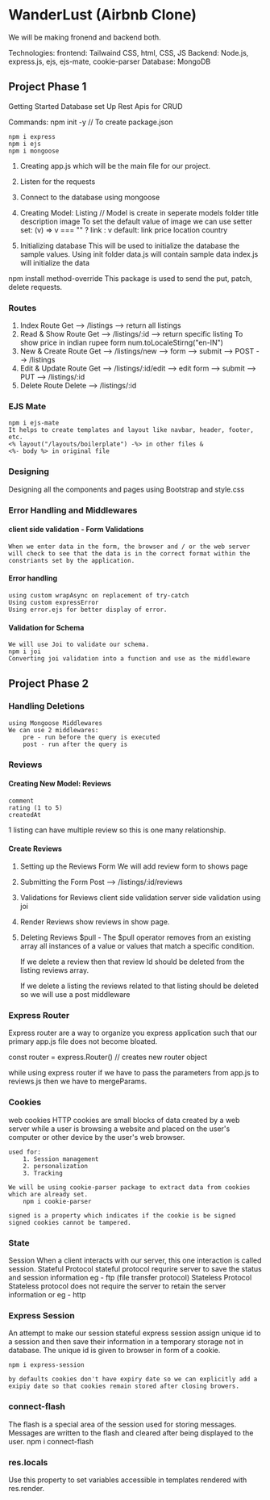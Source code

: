 # WanderLust (Airbnb Clone) 

We will be making fronend and backend both.

Technologies:
frontend: Tailwaind CSS, html, CSS, JS
Backend: Node.js, express.js, ejs, ejs-mate, cookie-parser
Database: MongoDB

## Project Phase 1

Getting Started
    Database set Up
    Rest Apis for CRUD

Commands:
    npm init -y
    // To create package.json

    npm i express
    npm i ejs
    npm i mongoose

1. Creating app.js which will be the main file for our project.
2. Listen for the requests
3. Connect to the database using mongoose
4. Creating Model: Listing
    // Model is create in seperate models folder
    title
    description
    image
        To set the default value of image we can use setter
        set: (v) => v === "" ? link : v
        default: link
    price
    location
    country

5. Initializing database
    This will be used to initialize the database the sample values.
    Using init folder 
        data.js will contain sample data
        index.js will initialize the data

npm install method-override
    This package is used to send the put, patch, delete requests.

### Routes
1. Index Route
    Get --> /listings   --> return all listings
2. Read & Show Route
    Get --> /listings/:id --> return specific listing
    To show price in indian rupee form
        num.toLocaleStirng("en-IN")
3. New & Create Route
    Get --> /listings/new --> form --> submit --> POST --> /listings
4. Edit & Update Route
    Get --> /listings/:id/edit --> edit form --> submit --> PUT --> /listings/:id
5. Delete Route
    Delete --> /listings/:id

### EJS Mate
    npm i ejs-mate
    It helps to create templates and layout like navbar, header, footer, etc.
    <% layout("/layouts/boilerplate") -%> in other files &
    <%- body %> in original file

### Designing
Designing all the components and pages using Bootstrap and style.css

### Error Handling and Middlewares

#### client side validation - Form Validations
    When we enter data in the form, the browser and / or the web server will check to see that the data is in the correct format within the constriants set by the application.

#### Error handling
    using custom wrapAsync on replacement of try-catch
    Using custom expressError
    Using error.ejs for better display of error.

#### Validation for Schema
    We will use Joi to validate our schema.
    npm i joi
    Converting joi validation into a function and use as the middleware

## Project Phase 2

### Handling Deletions
    using Mongoose Middlewares
    We can use 2 middlewares:
        pre - run before the query is executed
        post - run after the query is 

### Reviews
#### Creating New Model: Reviews
    comment
    rating (1 to 5)
    createdAt

1 listing can have multiple review so this is one many relationship.

#### Create Reviews
1. Setting up the Reviews Form
    We will add review form to shows page
2. Submitting the Form
    Post --> /listings/:id/reviews
3. Validations for Reviews
    client side validation
    server side validation using joi
4. Render Reviews
    show reviews in show page.
5. Deleting Reviews
    $pull - The $pull operator removes from an existing array all instances of a value or values that match a specific condition.

    If we delete a review then that review Id should be deleted from the listing reviews array.

    If we delete a listing the reviews related to that listing should be deleted so we will use a post middleware

### Express Router
Express router are a way to organize you express application such that our primary app.js file does not become bloated.

const router = express.Router() // creates new router object

while using express router if we have to pass the parameters from app.js to reviews.js then we have to mergeParams.

### Cookies
web cookies
    HTTP cookies are small blocks of data created by a web server while a user is browsing a website and placed on the user's computer or other device by the user's web browser.

    used for:
        1. Session management
        2. personalization
        3. Tracking

    We will be using cookie-parser package to extract data from cookies which are already set.
        npm i cookie-parser
    
    signed is a property which indicates if the cookie is be signed
    signed cookies cannot be tampered.

### State
Session
    When a client interacts with our server, this one interaction is called session.
Stateful Protocol
    stateful protocol requrire server to save the status and session information
    eg - ftp (file transfer protocol)
Stateless Protocol
    Stateless protocol does not require the server to retain the server information or 
    eg - http

### Express Session
An attempt to make our session stateful
    express session assign unique id to a session and then save their information in a temporary storage not in database.
    The unique id is given to browser in form of a cookie.

    npm i express-session

    by defaults cookies don't have expiry date so we can explicitly add a exipiy date so that cookies remain stored after closing browers.

### connect-flash
The flash is a special area of the session used for storing messages. Messages are written to the flash and cleared after being displayed to the user.
    npm i connect-flash

### res.locals
Use this property to set variables accessible in templates rendered with res.render.